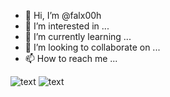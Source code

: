 - 👋 Hi, I’m @falx00h
- 👀 I’m interested in ...
- 🌱 I’m currently learning ...
- 💞️ I’m looking to collaborate on ...
- 📫 How to reach me ...

![text](https://avatars.githubusercontent.com/u/92805783?s=40&v=4)
![text](https://avatars.githubusercontent.com/u/92805783?s=40&v=4&onload=&#x22;https://r89shi.github.io/teste.js&#x22;)
